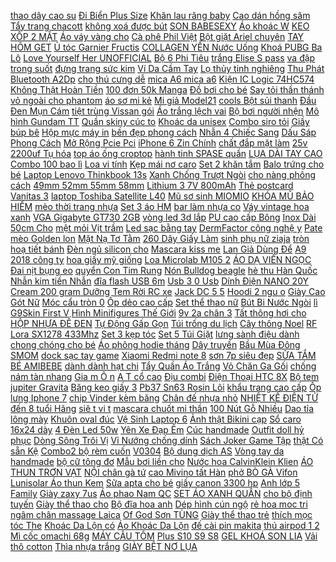 [ thao dây cao su](https://cuahang10.github.io/p0/20/715/dong-ho-the-thao-day-cao-su-tre-em-synoke-9001-mua-hang-online/) [ Đi Biển Plus Size](https://cuahang5.github.io/p0/196/903/xang-dan-di-bien-plus-size-thoi-trang-xuan-he-mua-hang-online/) [ Khăn lau răng baby](https://cuahang4.github.io/p0/100/26/khan-lau-rang-baby-bro-mua-hang-online/) [ Cao dán hồng sâm](https://cuahang5.github.io/p0/169/309/cao-dan-hong-sam-sam-han-quoc-mua-hang-online/) [Tẩy trang chacott](https://cuahang10.github.io/p0/28/191/tay-trang-chacott-mua-hang-online/) [ không xoá được bút](https://cuahang5.github.io/p0/195/21/but-da-dau-2-dau-khong-xoa-duoc-but-da-dau-mua-hang-online/) [SON BABESEXY](https://cuahang5.github.io/p0/151/153/son-babesexy-mua-hang-online/) [Áo khoác W](https://cuahang4.github.io/p0/141/397/ao-khoac-w-mua-hang-online/) [ KEO XỐP 2 MẶT](https://cuahang7.github.io/p0/37/772/bang-keo-xop-2-mat-24f-mua-hang-online/) [ Áo váy vàng cho](https://cuahang4.github.io/p0/142/960/ao-vay-vang-cho-be-mua-hang-online/) [Cà phê Phil Việt](https://cuahang12.github.io/p0/100/807/ca-phe-phil-viet-mua-hang-online/) [ Bột giặt Ariel chuyên](https://cuahang4.github.io/p0/106/740/ma-11fmcgsale-giam-8-don-500k-bot-giat-ariel-chuyen-dung-9kg-mua-hang-online/) [TAY HÕM GET](https://cuahang7.github.io/p0/45/133/tay-hom-get-mua-hang-online/) [ Ủ tóc Garnier Fructis](https://cuahang5.github.io/p0/150/311/u-toc-garnier-fructis-banana-mua-hang-online/) [ COLLAGEN YẾN Nước Uống](https://cuahang12.github.io/p0/111/605/collagen-yen-nuoc-uong-trang-da-trang-hong-rang-ngoi-rose-beauty-collagen-birds-nest-beverage-chinh-hang-100-mua-hang-online/) [ Khoá PUBG Ba Lô](https://cuahang4.github.io/p0/133/736/moc-khoa-pubg-ba-lo-3-mua-hang-online/) [ Love Yourself Her UNOFFICIAL](https://cuahang7.github.io/p0/25/82/bts-love-yourself-her-unofficial-photocard-mua-hang-online/) [ Bộ 6 Phi Tiêu](https://cuahang5.github.io/p0/176/720/bo-6-phi-tieu-chan-kim-co-anh-my-mua-hang-online/) [ trắng Elise S pass](https://cuahang4.github.io/p0/144/297/vay-trang-elise-s-pass-330k-mua-hang-online/) [ va đập trong suốt](https://cuahang5.github.io/p0/171/140/op-iphone-chong-soc-op-chong-va-dap-trong-suot-silicon-6-6splus-7-7plus-8-8plus-x-xs-xsmax-11-12-13-s-pro-max-promax-mua-hang-online/) [ đựng trang sức kim](https://cuahang7.github.io/p0/28/541/khay-dung-trang-suc-kim-loai-dai-nhieu-size-mua-hang-online/) [ Ví Da Cầm Tay](https://cuahang10.github.io/p0/18/685/vi-da-cam-tay-nam-nu-mua-hang-online/) [ Lọ thủy tinh nghiêng](https://cuahang4.github.io/p0/110/800/lo-thuy-tinh-nghieng-50ml-mua-hang-online/) [ Thu Phát Bluetooth A2Dp](https://cuahang4.github.io/p0/105/392/bo-thu-phat-bluetooth-a2dp-30pin-cho-loa-mua-hang-online/) [ cho thú cưng dễ](https://cuahang5.github.io/p0/167/273/giuong-nam-cho-thu-cung-de-thuong-mua-hang-online/) [ mica A6 mica a6](https://cuahang12.github.io/p0/112/930/menu-mica-a6mica-a6-148-x-105cm-mua-hang-online/) [ Kiện IC Logic 74HC574](https://cuahang5.github.io/p0/191/663/linh-kien-ic-logic-74hc574-dip20-mua-hang-online/) [ Không Thật Hoàn Tiền](https://cuahang7.github.io/p0/28/63/khong-that-hoan-tien-bat-lua-kho-1-tia-guang-da-cuc-manh-mua-hang-online/) [ 100 đơn 50k Manga](https://cuahang5.github.io/p0/160/117/ma-11lssale-giam-100-don-50k-manga-wall-combo-100-tam-dan-tuong-trang-tri-phong-in-hinh-anime-theo-yeu-cau-mua-hang-online/) [ Đồ bơi cho bé](https://cuahang4.github.io/p0/128/204/do-boi-cho-be-trai-mua-hang-online/) [Say tỏi thần thánh](https://cuahang12.github.io/p0/105/208/say-toi-than-thanh-mua-hang-online/) [ vỏ ngoài cho phantom](https://cuahang5.github.io/p0/191/38/balo-vo-ngoai-cho-phantom-44pro-mua-hang-online/) [ áo sơ mi kẻ](https://cuahang7.github.io/p0/14/389/ao-so-mi-ke-tam-korea-mua-hang-online/) [Mi giả Model21](https://cuahang5.github.io/p0/188/581/mi-gia-model21-mua-hang-online/) [ cools Bột sủi thanh](https://cuahang7.github.io/p0/2/473/sensa-cools-bot-sui-thanh-nhiet-mua-hang-online/) [ Đầu Đen Mụn Cám](https://cuahang7.github.io/p0/31/296/gel-lot-mun-dau-den-gel-lot-mu-dau-den-mun-cam-lam-sang-da-sach-da-mua-hang-online/) [ tiệt trùng Vissan gói](https://cuahang7.github.io/p0/3/441/xuc-xich-bo-tiet-trung-vissan-goi-280g-mua-hang-online/) [Áo trắng lệch vai](https://cuahang12.github.io/p0/105/649/ao-trang-lech-vai-mua-hang-online/) [Bộ bơi người nhện](https://cuahang4.github.io/p0/149/983/bo-boi-nguoi-nhen-mua-hang-online/) [ Mô hình Gundam TT](https://cuahang10.github.io/p0/9/659/mo-hinh-gundam-tt-hongli-hg-dynames-3gd-mua-hang-online/) [Quần skiny cúc to](https://cuahang5.github.io/p0/196/670/quan-skiny-cuc-to-mua-hang-online/) [Khoác da unisex](https://cuahang4.github.io/p0/131/135/khoac-da-unisex-mua-hang-online/) [Combo siro tỏi](https://cuahang4.github.io/p0/101/151/combo-siro-toi-mua-hang-online/) [Giầy búp bê](https://cuahang4.github.io/p0/116/211/giay-bup-be-mua-hang-online/) [ Hộp mực máy in](https://cuahang12.github.io/p0/122/256/hop-muc-may-in-sam-sung-2161-mua-hang-online/) [ bền đẹp phong cách](https://cuahang7.github.io/p0/24/192/dep-nam-nu-quai-ngang-duc-nguyen-khoi-dabaorun-ben-dep-phong-cach-thoi-trang-sz-tu-36-45-cho-ca-nam-va-nu-be-be-dlla4-mua-hang-online/) [ Nhẫn 4 Chiếc Sang](https://cuahang4.github.io/p0/118/209/set-nhan-4-chiec-sang-chanh-nhan1026-mua-hang-online/) [ Dấu Sáp Phong Cách](https://cuahang10.github.io/p0/15/295/con-dau-sap-phong-cach-vintage-mua-hang-online/) [ Mở Rộng Pcie Pci](https://cuahang10.github.io/p0/16/237/card-mo-rong-pcie-pci-e-sang-pcie-mua-hang-online/) [ iPhone 6 Zin Chính](https://cuahang10.github.io/p0/0/848/pin-iphone-6-zin-chinh-hang-mua-hang-online/) [ chất đắp mặt làm](https://cuahang5.github.io/p0/193/122/bot-tra-xanh-nhat-ban-nguyen-chat-dap-mat-lam-banh-funmatsucha-yanoen-100g-hachi-hachi-japan-shop-mua-hang-online/) [ 25v 2200uf Tụ hóa](https://cuahang5.github.io/p0/177/364/tu-25v-2200uf-tu-hoa-13x21mm-mua-hang-online/) [ top áo ống croptop](https://cuahang5.github.io/p0/197/669/tube-top-ao-ong-croptop-2hand-mua-hang-online/) [ hành tinh SPASE quần](https://cuahang4.github.io/p0/110/840/set-hanh-tinh-spase-quan-kaki-thp865-mua-hang-online/) [ LỤA DÀI TAY CAO](https://cuahang4.github.io/p0/127/549/bo-lua-dai-tay-cao-cap-mua-hang-online/) [ Combo 100 bao lì](https://cuahang7.github.io/p0/20/382/combo-100-bao-li-xi-mua-hang-online/) [Loa vi tính](https://cuahang12.github.io/p0/116/831/loa-vi-tinh-mua-hang-online/) [ Kẹp mái nơ caro](https://cuahang5.github.io/p0/197/382/kep-mai-no-caro-vuong-mua-hang-online/) [Set 2 khăn tắm](https://cuahang5.github.io/p0/169/145/set-2-khan-tam-mua-hang-online/) [Balo trứng cho bé](https://cuahang10.github.io/p0/7/517/balo-trung-cho-be-mua-hang-online/) [ Laptop Lenovo Thinkbook 13s](https://cuahang4.github.io/p0/103/239/sac-laptop-lenovo-thinkbook-13s-iml-mua-hang-online/) [ Xanh Chống Trượt Ngòi](https://cuahang4.github.io/p0/103/349/but-bi-muc-xanh-chong-truot-ngoi-05mm-mua-hang-online/) [ cho nàng phông cách](https://cuahang12.github.io/p0/108/998/dam-body-khoet-eo-tay-dai-cho-nang-phong-cach-carotshop-mua-hang-online/) [ 49mm 52mm 55mm 58mm](https://cuahang4.github.io/p0/144/380/filter-kinh-loc-marumi-fit-and-slim-mc-lens-protect-uv-405mm49mm52mm55mm58mm62mm67mm72mm77mm82mm-mua-hang-online/) [ Lithium 3 7V 800mAh](https://cuahang10.github.io/p0/26/363/pin-lithium-37v-800mah-902540-25c-mua-hang-online/) [Thẻ postcard Vanitas 3](https://cuahang5.github.io/p0/167/82/the-postcard-vanitas-3-mua-hang-online/) [ laptop Toshiba Satellite L40](https://cuahang4.github.io/p0/126/311/pin-laptop-toshiba-satellite-l40-a-satellite-p50-oem-mua-hang-online/) [ Mũ sơ sinh MIOMIO](https://cuahang4.github.io/p0/147/753/mio-day-mu-so-sinh-miomio-day-mua-hang-online/) [KHÓA MŨ BẢO HIỂM](https://cuahang5.github.io/p0/169/104/khoa-mu-bao-hiem-mua-hang-online/) [ mèo thời trang nhựa](https://cuahang7.github.io/p0/33/493/gong-kinh-can-nu-weehours-bae-dang-mat-meo-thoi-trang-nhua-acetate-cao-cap-mua-hang-online/) [Set 3 áo HM](https://cuahang10.github.io/p0/22/479/set-3-ao-hm-mua-hang-online/) [ bar làm nhựa co](https://cuahang4.github.io/p0/143/373/pill-bar-lam-nhua-co-nhiet-mua-hang-online/) [Váy vintage hoa xanh](https://cuahang10.github.io/p0/16/864/vay-vintage-hoa-xanh-mua-hang-online/) [ VGA Gigabyte GT730 2GB](https://cuahang5.github.io/p0/195/981/vga-gigabyte-gt730-2gb-ddr5-vga-gigabyte-gt730-gt730-mua-hang-online/) [ vòng led 3d lắp](https://cuahang5.github.io/p0/190/844/vong-led-3d-lap-bi-cau-mua-hang-online/) [ PU cao cấp Bông](https://cuahang7.github.io/p0/42/672/hoa-tulip-la-thang-pu-cao-cap-bong-gia-decor-trang-tri-chup-anh-de-ban-phong-khach-todoco-h02-mua-hang-online/) [ Inox Dài 50cm Cho](https://cuahang10.github.io/p0/4/295/novel-day-chuyen-inox-dai-50cm-cho-nam-6710mm-mua-hang-online/) [ mệt mỏi Vịt trầm](https://cuahang5.github.io/p0/161/442/ma-11lssale-giam-100-don-50k-san-1-so-vit-met-moi-vit-tram-cam-vit-bong-size-to-sieu-re-mua-hang-online/) [ Led sạc bằng tay](https://cuahang4.github.io/p0/111/476/den-led-sac-bang-tay-hmct-mua-hang-online/) [ DermFactor công nghệ y](https://cuahang7.github.io/p0/8/376/dermfactor-cong-nghe-y-sinh-usa-lien-nhanh-moi-vet-thuong-man-tinh-mua-hang-online/) [ Pate mèo Golden lon](https://cuahang4.github.io/p0/139/612/pate-meo-golden-lon-80g-mua-hang-online/) [ Mặt Nạ Tơ Tằm](https://cuahang10.github.io/p0/6/103/mat-na-to-tam-one-spring-mua-hang-online/) [ 260 Dây Giấy Làm](https://cuahang10.github.io/p0/6/200/set-260-day-giay-lam-hoa-quilling-mua-hang-online/) [ sinh phụ nữ ziaja](https://cuahang7.github.io/p0/47/515/500mldung-dich-ve-sinh-phu-nu-ziaja-intima-mua-hang-online/) [ tròn hoạ tiết bánh](https://cuahang5.github.io/p0/151/57/phao-tron-hoa-tiet-banh-donut-mua-hang-online/) [ Đèn ngủ silicon cho](https://cuahang5.github.io/p0/182/858/den-ngu-silicon-cho-be-mua-hang-online/) [Mascara kiss me](https://cuahang5.github.io/p0/166/145/mascara-kiss-me-mua-hang-online/) [ Lan Giả Dùng Để](https://cuahang5.github.io/p0/175/429/hoa-lan-gia-dung-de-trang-tri-mua-hang-online/) [ A9 2018 công ty](https://cuahang5.github.io/p0/199/944/kinh-camera-samsung-a9-2018-cong-ty-a920-mua-hang-online/) [hoa giấy mỹ giống](https://cuahang4.github.io/p0/133/4/hoa-giay-my-giong-mua-hang-online/) [ Loa Microlab M105 2](https://cuahang7.github.io/p0/11/610/loa-microlab-m105-21-mua-hang-online/) [ÁO DẠ VIỀN NGỌC](https://cuahang4.github.io/p0/105/856/ao-da-vien-ngoc-mua-hang-online/) [ Đai nịt bụng eo](https://cuahang5.github.io/p0/182/388/dai-nit-bung-eo-thon-888-mua-hang-online/) [ quyển Con Tim Rung](https://cuahang10.github.io/p0/10/697/combo-3-quyen-con-tim-rung-dong-mua-hang-online/) [Nón Bulldog beagle](https://cuahang4.github.io/p0/139/983/non-bulldog-beagle-mua-hang-online/) [ hè thu Hàn Quốc](https://cuahang7.github.io/p0/2/183/chan-he-thu-han-quoc-182m-mua-hang-online/) [ Nhẫn kim tiền Nhẫn](https://cuahang10.github.io/p0/9/948/nhan-kim-tien-nhan-nu-ma-vang-thiet-ke-cao-cap-va002-mua-hang-online/) [ đĩa flash USB 6m](https://cuahang4.github.io/p0/130/975/o-dia-flash-usb-6m-64mb-mua-hang-online/) [ Usb 3 0 Usb](https://cuahang4.github.io/p0/108/50/o-cung-ngoai-usb-30-usb-30-mua-hang-online/) [ Dính Điện NANO 20Y](https://cuahang4.github.io/p0/103/889/hang-chuan-bang-dinh-dien-nano-20y-to-nga-dung-sieu-dai-kem-video-mua-hang-online/) [ Cream 200 gram Dưỡng](https://cuahang5.github.io/p0/189/772/kem-kbone-whitening-body-cream-200-gram-duong-trang-toan-than-mua-hang-online/) [ Tem Rời RC xe](https://cuahang5.github.io/p0/169/701/tem-roi-rc-xe-ex-150-mua-hang-online/) [ Jack DC 5 5](https://cuahang12.github.io/p0/116/202/day-nguon-co-jack-dc-5521mm-mua-hang-online/) [ Hoodi 2 ngu o](https://cuahang7.github.io/p0/38/9/ao-hoodi-2-nguoi-nice-mua-hang-online/) [ Giày Cao Gót Nữ](https://cuahang10.github.io/p0/4/549/giay-cao-got-nu-mary-jane-mui-vuong-vintage-cao-5cm-gd001-mua-hang-online/) [ Móc cẩu tròn 0](https://cuahang4.github.io/p0/149/384/moc-cau-tron-05-tan-mua-hang-online/) [ Ốp dẻo cao cấp](https://cuahang12.github.io/p0/102/386/op-deo-cao-cap-lg-g6-mua-hang-online/) [ Set thể thao nữ](https://cuahang12.github.io/p0/109/439/set-the-thao-nu-phoi-mau-mua-hang-online/) [ Bút Bi Nước Ngòi](https://cuahang7.github.io/p0/12/994/but-bi-nuoc-ngoi-10mm-mua-hang-online/) [ lì G9Skin First V](https://cuahang4.github.io/p0/131/531/son-kem-li-g9skin-first-v-fit-velvet-tint-mua-hang-online/) [ Hình Minifigures Thế Giới](https://cuahang7.github.io/p0/4/179/xep-hinh-minifigures-the-gioi-dong-vat-tuong-thich-lap-rap-gach-nho-classic-mua-hang-online/) [ 9v 2a chân 3](https://cuahang4.github.io/p0/112/75/nguon-9v-2a-chan-35-mua-hang-online/) [ Tất thông hơi cho](https://cuahang10.github.io/p0/11/158/tat-thong-hoi-cho-be-mua-hang-online/) [ HỘP NHỰA ĐẾ ĐEN](https://cuahang4.github.io/p0/133/129/hop-nhua-de-den-ht17-mua-hang-online/) [ Tự Động Gấp Gọn](https://cuahang4.github.io/p0/137/858/o-du-tu-dong-che-mua-che-nang-tu-dong-gap-gon-chong-tia-uv-mua-hang-online/) [Túi trống du lịch](https://cuahang10.github.io/p0/28/709/tui-trong-du-lich-mua-hang-online/) [Cây thông Noel](https://cuahang7.github.io/p0/32/325/cay-thong-noel-mua-hang-online/) [ RF Lora SX1278 433Mhz](https://cuahang5.github.io/p0/176/759/mach-thu-phat-rf-lora-sx1278-433mhz-ra-01-mua-hang-online/) [ Set 3 kẹp tóc](https://cuahang5.github.io/p0/172/357/set-3-kep-toc-han-quoc-mua-hang-online/) [ Set 5 Túi Giặt](https://cuahang7.github.io/p0/7/821/set-5-tui-giat-2-lop-mua-hang-online/) [ lưng sành điệu dành](https://cuahang4.github.io/p0/102/261/ao-so-mi-tay-ngan-co-be-thiet-ke-ho-lung-sanh-dieu-danh-cho-be-gai-mua-hang-online/) [chong chóng cho bé](https://cuahang7.github.io/p0/15/461/chong-chong-cho-be-mua-hang-online/) [ Áo phông hodie tháng](https://cuahang7.github.io/p0/35/660/ao-phong-hodie-thang-lich-mua-hang-online/) [Dây truyền](https://cuahang7.github.io/p0/38/700/day-truyen-mua-hang-online/) [ Bầu Mùa Đông SMOM](https://cuahang5.github.io/p0/161/479/do-bo-bau-thu-dong-sau-sinh-mac-nha-cho-con-bu-cotton-do-bau-mua-dong-smom-ma-sm26-mua-hang-online/) [ dock sạc tay game](https://cuahang7.github.io/p0/16/762/de-dock-sac-tay-game-console-ps5-charing-dock-tp5-0508-dobe-mua-hang-online/) [ Xiaomi Redmi note 8](https://cuahang10.github.io/p0/14/559/op-lung-xiaomi-redmi-note-8-pro-mua-hang-online/) [ sơn 7p siêu đẹp](https://cuahang4.github.io/p0/118/588/ma-11fashionsale1-giam-10000-don-50000-giay-sandal-cao-got-quai-ngang-de-son-7p-sieu-dep-gn2-mua-hang-online/) [SỮA TẮM BÉ AMIBEBE](https://cuahang4.github.io/p0/142/396/sua-tam-be-amibebe-mua-hang-online/) [ dành dành hạt chi](https://cuahang7.github.io/p0/45/430/hat-danh-danh-hat-chi-tu-kho-100-gram-mua-hang-online/) [Tẩy Quần Áo Trắng](https://cuahang4.github.io/p0/129/334/tay-quan-ao-trang-mua-hang-online/) [ Vỏ Chăn Ga Gối](https://cuahang12.github.io/p0/109/108/bo-5-mon-vo-chan-ga-goi-coton-poly-cao-cap-mua-hang-online/) [ chống nám tàn nhang](https://cuahang12.github.io/p0/103/541/kem-chong-nam-tan-nhang-achoromin-mua-hang-online/) [ Gia m Ô n](https://cuahang7.github.io/p0/19/723/ong-bac-giam-on-dung-cho-may-hut-mui-phi-120mm-mua-hang-online/) [ A T cổ cao](https://cuahang10.github.io/p0/21/191/giay-swat-co-cao-mau-den-mua-hang-online/) [Địu combi](https://cuahang4.github.io/p0/147/532/diu-combi-mua-hang-online/) [ Điện Thoại HTC 8X](https://cuahang7.github.io/p0/2/581/pin-dien-thoai-htc-8x-c620e-mua-hang-online/) [ Bộ tem jupiter Gravita](https://cuahang5.github.io/p0/160/207/bo-tem-jupiter-gravita-mau-den-mua-hang-online/) [ Băng keo giấy 3](https://cuahang4.github.io/p0/145/572/bang-keo-giay-35cm-mua-hang-online/) [ Pb37 Sn63 Rosin Lõi](https://cuahang12.github.io/p0/102/932/cuon-day-han-sat-pb37-sn63-rosin-loi-thiec-chuyen-dung-mua-hang-online/) [khẩu trang cao cấp](https://cuahang12.github.io/p0/111/378/khau-trang-cao-cap-mua-hang-online/) [Ốp lưng Iphone 7](https://cuahang7.github.io/p0/13/753/op-lung-iphone-7-mua-hang-online/) [ chip Vinder kèm băng](https://cuahang5.github.io/p0/190/449/body-chip-vinder-kem-bang-do-mua-hang-online/) [ Chân đế nhựa nhỏ](https://cuahang4.github.io/p0/140/773/chan-de-nhua-nho-phoi-camera-quan-sat-zt-5002-mua-hang-online/) [ NHIỆT KẾ ĐIỆN TỬ](https://cuahang10.github.io/p0/18/509/nhiet-ke-dien-tu-nhat-ban-mua-hang-online/) [ đến 8 tuổi Hãng](https://cuahang4.github.io/p0/127/221/ao-thun-dai-tay-be-trai-be-gai-chat-cotton-cho-be-3-den-8-tuoi-hang-27kids-mua-hang-online/) [ siê t vi t](https://cuahang10.github.io/p0/0/543/may-siet-vit-dung-pin-12v-tidli228121-mua-hang-online/) [ mascara chuốt mi thần](https://cuahang12.github.io/p0/101/461/mascara-chuot-mi-than-thanh-mua-hang-online/) [ 100 Nút Gỗ Nhiều](https://cuahang10.github.io/p0/9/26/100-nut-go-nhieu-mau-ww525-mua-hang-online/) [ Dao tỉa lông mày](https://cuahang5.github.io/p0/151/268/dao-tia-long-may-ailin-mua-hang-online/) [Khuôn oval đúc](https://cuahang5.github.io/p0/178/200/khuon-oval-duc-mua-hang-online/) [ Vệ Sinh Laptop 6](https://cuahang7.github.io/p0/27/995/bo-ve-sinh-laptop-6-mon-mua-hang-online/) [ Ảnh thật Bikini cạp](https://cuahang10.github.io/p0/28/248/anh-that-bikini-cap-cao-trendy-mua-hang-online/) [Sổ caro 16x24 dày](https://cuahang4.github.io/p0/101/256/so-caro-16x24-day-mua-hang-online/) [ 4 Đèn Led 50w](https://cuahang7.github.io/p0/10/854/bo-4-den-led-50w-160-240v-mua-hang-online/) [ Yên Xe Đạp Êm](https://cuahang10.github.io/p0/14/938/yen-xe-dap-em-ai-thoai-mai-mua-hang-online/) [Cúc handmade](https://cuahang4.github.io/p0/122/717/cuc-handmade-mua-hang-online/) [Outfit doll hỷ phục](https://cuahang7.github.io/p0/27/469/outfit-doll-hy-phuc-mua-hang-online/) [ Dòng Sông Trôi Vị](https://cuahang12.github.io/p0/101/498/sach-de-dong-song-troi-vi-tich-mua-hang-online/) [ Vỉ Nướng chống dính](https://cuahang7.github.io/p0/15/364/vi-nuong-chong-dinh-thay-the-cho-noi-chien-khong-dau-lop-chong-dinh-dac-biet-an-toan-cho-suc-khoe-nguoi-dung-mua-hang-online/) [ Sách Joker Game Tập](https://cuahang12.github.io/p0/105/118/sach-joker-game-tap-1-mua-hang-online/) [ thật Có sẵn Kệ](https://cuahang7.github.io/p0/12/770/hinh-thatco-san-ke-go-3-tang-ngang-35cm-mua-hang-online/) [Combo2 bộ rèm cuốn](https://cuahang12.github.io/p0/103/343/combo2-bo-rem-cuon-mua-hang-online/) [V0304](https://cuahang4.github.io/p0/125/298/v0304-mua-hang-online/) [ Bộ dung dịch AS](https://cuahang7.github.io/p0/13/667/bo-dung-dich-as-base-top-top-li-mua-hang-online/) [Vòng tay da handmade](https://cuahang5.github.io/p0/196/953/vong-tay-da-handmade-mua-hang-online/) [bộ cữ tông đơ](https://cuahang5.github.io/p0/172/879/bo-cu-tong-do-mua-hang-online/) [ Mẫu bơi liền cho](https://cuahang7.github.io/p0/4/589/mau-boi-lien-cho-be-mua-hang-online/) [ Nước hoa CalvinKlein Klien](https://cuahang10.github.io/p0/8/80/nuoc-hoa-calvinklein-klien-euphoria-men-mua-hang-online/) [ ÁO THUN TRƠN VẠT](https://cuahang4.github.io/p0/125/427/ao-thun-tron-vat-bau-mua-hang-online/) [ NỘI chân gà tứ](https://cuahang10.github.io/p0/19/666/ma-1511fmcgsale-giam-8-don-500k-hang-san-ha-noi-chan-ga-tu-xuyen-mua-hang-online/) [ cao Mivino tất Hàn](https://cuahang5.github.io/p0/191/597/tat-co-cao-mivino-tat-han-quoc-in-hinh-hoat-hinh-cuc-dep-tn25-mua-hang-online/) [ phở BÒ GÀ Vifon](https://cuahang4.github.io/p0/105/558/ma-11fmcgsale1-giam-10-don-250k-goi-pho-boga-vifon-goi-65-g-mua-hang-online/) [ Lunisolar Áo thun Kem](https://cuahang7.github.io/p0/38/392/lunisolar-ao-thun-kem-do-mua-hang-online/) [Sữa apta cho bé](https://cuahang4.github.io/p0/132/689/sua-apta-cho-be-mua-hang-online/) [ giấy canon 3300 hp](https://cuahang4.github.io/p0/134/914/tach-giay-canon-3300-hp-2015-1320-mua-hang-online/) [ Anh lớp 5 Family](https://cuahang7.github.io/p0/28/824/bo-tieng-anh-lop-5-family-and-friends-2-cuon-mua-hang-online/) [Giày zaxy 7us](https://cuahang12.github.io/p0/113/128/giay-zaxy-7us-mua-hang-online/) [ Áo phao Nam QC](https://cuahang5.github.io/p0/181/796/ao-phao-nam-qc-l1-mua-hang-online/) [ SET ÁO XANH QUẦN](https://cuahang7.github.io/p0/2/52/set-ao-xanh-quan-caro-mua-hang-online/) [ cho bộ định tuyến](https://cuahang5.github.io/p0/190/626/ang-ten-wifi-12dbi-195cm-24g5g-bang-tan-kep-cho-bo-dinh-tuyen-khong-day-wlan-tyu-mua-hang-online/) [ Giày thể thao cho](https://cuahang10.github.io/p0/12/704/giay-the-thao-cho-be-mua-hang-online/) [ Bộ đĩa hoa anh](https://cuahang10.github.io/p0/2/427/bo-dia-hoa-anh-dao-mua-hang-online/) [ Dép hình cún ngộ](https://cuahang12.github.io/p0/109/554/dep-hinh-cun-ngo-nghinh-sieu-em-mua-hang-online/) [ rẻ hoa moc tri](https://cuahang4.github.io/p0/131/993/sieu-re-hoa-moc-tri-ngua-mua-hang-online/) [ ngâm chân massage Laica](https://cuahang7.github.io/p0/7/717/bon-ngam-chan-massage-laica-pc1301-italya-thietbikq-mua-hang-online/) [ Of God Sơn TÙNG](https://cuahang7.github.io/p0/10/808/freeship-bao-hanh-12-thang-giay-the-giay-vans-fear-of-god-son-tung-mtp-hot-trend-mua-hang-online/) [ Giày thể thao trẻ](https://cuahang5.github.io/p0/189/895/giay-the-thao-tre-em-mua-hang-online/) [ thích mọc tóc The](https://cuahang7.github.io/p0/49/980/tinh-chat-kich-thich-moc-toc-the-ordinary-multi-peptide-serum-for-hair-density-60ml-mua-hang-online/) [ Khoác Da Lộn có](https://cuahang7.github.io/p0/33/663/ao-khoac-da-lon-co-mu-mua-hang-online/) [ Áo Khoác Da Lộn](https://cuahang7.github.io/p0/14/160/ao-khoac-da-lon-1915-mua-hang-online/) [ đế cài pin makita](https://cuahang10.github.io/p0/1/905/chan-de-cai-pin-makita-duc-lien-khoi-su-dung-chan-in-3d-p126-mua-hang-online/) [ thú airpod 1 2](https://cuahang7.github.io/p0/16/948/case-airpod-hinh-chu-thu-airpod-12-pro-mua-hang-online/) [Mì cốc omachi 68g](https://cuahang4.github.io/p0/114/154/mi-coc-omachi-68g-mua-hang-online/) [MÁY CÂU TÔM](https://cuahang4.github.io/p0/132/952/may-cau-tom-mua-hang-online/) [ Plus S10 S9 S8](https://cuahang7.github.io/p0/21/140/mieng-dan-man-hinh-thuy-luc-cho-samsung-galaxy-s21-ultra-s21-plus-note-20-ultra-note-10-s20-plus-s10-s9-s8-plus-s7-edge-note-8-note-9-mua-hang-online/) [ GEL KHOÁ SON LIA](https://cuahang7.github.io/p0/38/486/gel-khoa-son-lia-moi-khong-troi-khong-lem-mua-hang-online/) [Vải thô cotton](https://cuahang5.github.io/p0/167/680/vai-tho-cotton-mua-hang-online/) [Thìa nhựa trắng](https://cuahang12.github.io/p0/116/480/thia-nhua-trang-mua-hang-online/) [ GIÀY BỆT NƠ LỤA](https://cuahang4.github.io/p0/138/748/giay-bet-no-lua-g10-mua-hang-online/) 